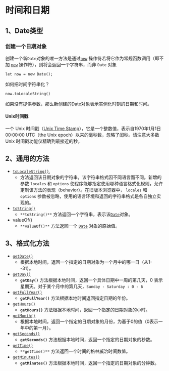 # 时间和日期

## 1、Date类型

### 创建一个日期对象

创建一个新`Date`对象的唯一方法是通过[`new`](https://developer.mozilla.org/zh-CN/docs/Web/JavaScript/Reference/Operators/new) 操作符若将它作为常规函数调用（即不加 [`new`](https://developer.mozilla.org/zh-CN/docs/Web/JavaScript/Reference/Operators/new) 操作符），则将会返回一个字符串，而非 `Date` 对象 

`let now = new Date();`

如何把时间字符串化？

`now.toLocaleString()`

如果没有提供参数，那么新创建的Date对象表示实例化时刻的日期和时间。

#### Unix时间戳

一个 Unix 时间戳（[Unix Time Stamp](http://pubs.opengroup.org/onlinepubs/9699919799/basedefs/V1_chap04.html#tag_04_16)），它是一个整数值，表示自1970年1月1日00:00:00 UTC（the Unix epoch）以来的毫秒数，忽略了闰秒。请注意大多数 Unix 时间戳功能仅精确到最接近的秒。

## 2、通用的方法

- [`toLocaleString()`](https://developer.mozilla.org/zh-CN/docs/Web/JavaScript/Reference/Global_Objects/Date/toLocaleString),
  - 方法返回该日期对象的字符串，该字符串格式因不同语言而不同。新增的参数 `locales` 和 `options` 使程序能够指定使用哪种语言格式化规则，允许定制该方法的表现（behavior）。在旧版本浏览器中， `locales` 和 `options` 参数被忽略，使用的语言环境和返回的字符串格式是各自独立实现的。
- [`toString()`](https://developer.mozilla.org/zh-CN/docs/Web/JavaScript/Reference/Global_Objects/Date/toString)
  - `**toString()**` 方法返回一个字符串，表示该[`Date`](https://developer.mozilla.org/zh-CN/docs/Web/JavaScript/Reference/Date)对象。
- valueOf()
  - `**valueOf()**` 方法返回一个 [`Date`](https://developer.mozilla.org/zh-CN/docs/Web/JavaScript/Reference/Date) 对象的原始值。

## 3、格式化方法

- [`getDate()`](https://developer.mozilla.org/zh-CN/docs/Web/JavaScript/Reference/Global_Objects/Date/getDate)
  - 根据本地时间，返回一个指定的日期对象为一个月中的哪一日（从1--31）。
- [`getDay()`](https://developer.mozilla.org/zh-CN/docs/Web/JavaScript/Reference/Global_Objects/Date/getDay)
  - **`getDay()`** 方法根据本地时间，返回一个具体日期中一周的第几天，0 表示星期天。对于某个月中的第几天，`Sunday - Saturday : 0 - 6`
- [`getFullYear()`](https://developer.mozilla.org/zh-CN/docs/Web/JavaScript/Reference/Global_Objects/Date/getFullYear)
  - **`getFullYear()`** 方法根据本地时间返回指定日期的年份。
- [`getHours()`](https://developer.mozilla.org/zh-CN/docs/Web/JavaScript/Reference/Global_Objects/Date/getHours)
  - **`getHours()`** 方法根据本地时间，返回一个指定的日期对象的小时。
- [`getMonth()`](https://developer.mozilla.org/zh-CN/docs/Web/JavaScript/Reference/Global_Objects/Date/getMonth)
  - 根据本地时间，返回一个指定的日期对象的月份，为基于0的值（0表示一年中的第一月）。
- [`getSeconds()`](https://developer.mozilla.org/zh-CN/docs/Web/JavaScript/Reference/Global_Objects/Date/getSeconds)
  - **`getSeconds()`** 方法根据本地时间，返回一个指定的日期对象的秒数。
- [`getTime()`](https://developer.mozilla.org/zh-CN/docs/Web/JavaScript/Reference/Global_Objects/Date/getTime)
  - `**getTime()**` 方法返回一个时间的格林威治时间数值。
- [`getMinutes()`](https://developer.mozilla.org/zh-CN/docs/Web/JavaScript/Reference/Global_Objects/Date/getMinutes)
  - **`getMinutes()`** 方法根据本地时间，返回一个指定的日期对象的分钟数。

